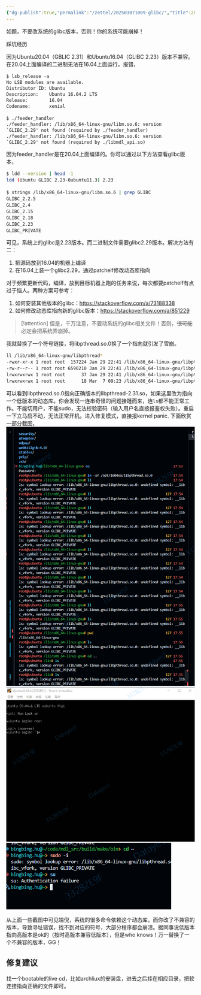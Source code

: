 ```yaml
---
{"dg-publish":true,"permalink":"/zettel/202503071009-glibc/","title":202503071009,"tags":["glibc"]}
---
```


如题，不要改系统的glibc版本，否则！你的系统可能崩掉！

踩坑经历

因为Ubuntu20.04（GBLIC 2.31）和Ubuntu16.04（GLIBC 2.23）版本不兼容。在20.04上面编译的二进制无法在16.04上面运行。报错，

```
$ lsb_release -a
No LSB modules are available.
Distributor ID: Ubuntu
Description:    Ubuntu 16.04.2 LTS
Release:        16.04
Codename:       xenial

$ ./feeder_handler 
./feeder_handler: /lib/x86_64-linux-gnu/libm.so.6: version `GLIBC_2.29' not found (required by ./feeder_handler)
./feeder_handler: /lib/x86_64-linux-gnu/libm.so.6: version `GLIBC_2.29' not found (required by ./libmdl_api.so)
```

因为feeder_handler是在20.04上面编译的。你可以通过以下方法查看glibc版本，

```bash
$ ldd --version | head -1
ldd (Ubuntu GLIBC 2.23-0ubuntu11.3) 2.23

$ strings /lib/x86_64-linux-gnu/libm.so.6 | grep GLIBC
GLIBC_2.2.5
GLIBC_2.4
GLIBC_2.15
GLIBC_2.18
GLIBC_2.23
GLIBC_PRIVATE
```

可见，系统上的glibc是2.23版本。而二进制文件需要glibc2.29版本。解决方法有二：

1. 把源码放到16.04的机器上编译
2. 在16.04上装一个glibc2.29，通过patchelf修改动态库指向

对于频繁更新代码，编译，放到目标机器上跑的任务来说，每次都要patchelf有点过于恼人。两种方案可参考：

1. 如何安装其他版本的glibc：https://stackoverflow.com/a/73188338
2. 如何修改动态库指向新的glibc版本：https://stackoverflow.com/a/851229

> [!attention]
> 但是，千万注意，不要动系统的glibc相关文件！否则，~~很可能~~必定会把系统弄崩掉。

我就替换了一个符号链接，将libpthread.so.0换了一个指向就引发了雪崩。

```bash
ll /lib/x86_64-linux-gnu/libpthread*
-rwxr-xr-x 1 root root  157224 Jan 29 22:41 /lib/x86_64-linux-gnu/libpthread-2.31.so*
-rw-r--r-- 1 root root 6590210 Jan 29 22:41 /lib/x86_64-linux-gnu/libpthread.a
lrwxrwxrwx 1 root root      37 Jan 29 22:41 /lib/x86_64-linux-gnu/libpthread.so -> /lib/x86_64-linux-gnu/libpthread.so.0*
lrwxrwxrwx 1 root root      18 Mar  7 09:23 /lib/x86_64-linux-gnu/libpthread.so.0 -> libpthread-2.31.so*
```

可以看到libpthread.so.0指向正确版本的libpthread-2.31.so，如果这里改为指向一个低版本的动态库。你会发现一连串奇怪的问题接踵而来，连`ls`都不能正常工作。不能切用户，不能sudo，无法校验密码（输入用户名直接报鉴权失败）。重启一下立马启不动，无法正常开机。进入修复模式，直接报kernel panic. 下面欣赏一部分截图，
![](/img/user/assets/企业微信截图_17412549639550.png)
![](/img/user/assets/企业微信截图_17412551741552.png)
![](/img/user/assets/企业微信截图_17412551992677.png)

从上面一些截图中可见端倪，系统的很多命令依赖这个动态库，而你改了不兼容的版本，导致寻址错误，找不到对应的符号，大部分程序都会崩溃。据同事说低版本指向高版本是ok的（按时高版本兼容低版本），但是who knows！万一替换了一个不兼容的版本，GG！

修复建议
---

找一个bootable的live cd，比如archliux的安装盘，进去之后挂在相应目录，把软连接指向正确的文件即可。

